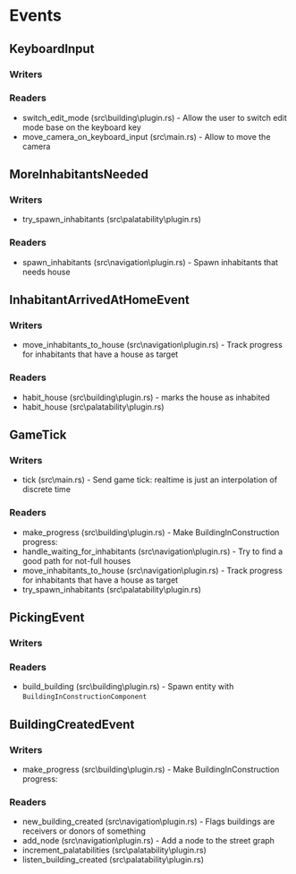# Events

## KeyboardInput

### Writers



### Readers

* switch_edit_mode (src\building\plugin.rs) -  Allow the user to switch edit mode base on the keyboard key
* move_camera_on_keyboard_input (src\main.rs) -  Allow to move the camera

## MoreInhabitantsNeeded

### Writers

* try_spawn_inhabitants (src\palatability\plugin.rs)

### Readers

* spawn_inhabitants (src\navigation\plugin.rs) -  Spawn inhabitants that needs house

## InhabitantArrivedAtHomeEvent

### Writers

* move_inhabitants_to_house (src\navigation\plugin.rs) -  Track progress for inhabitants that have a house as target

### Readers

* habit_house (src\building\plugin.rs) -  marks the house as inhabited
* habit_house (src\palatability\plugin.rs)

## GameTick

### Writers

* tick (src\main.rs) -  Send game tick: realtime is just an interpolation of discrete time

### Readers

* make_progress (src\building\plugin.rs) -  Make BuildingInConstruction progress:
* handle_waiting_for_inhabitants (src\navigation\plugin.rs) -  Try to find a good path for not-full houses 
* move_inhabitants_to_house (src\navigation\plugin.rs) -  Track progress for inhabitants that have a house as target
* try_spawn_inhabitants (src\palatability\plugin.rs)

## PickingEvent

### Writers



### Readers

* build_building (src\building\plugin.rs) -  Spawn entity with `BuildingInConstructionComponent`

## BuildingCreatedEvent

### Writers

* make_progress (src\building\plugin.rs) -  Make BuildingInConstruction progress:

### Readers

* new_building_created (src\navigation\plugin.rs) -  Flags buildings are receivers or donors of something
* add_node (src\navigation\plugin.rs) -  Add a node to the street graph
* increment_palatabilities (src\palatability\plugin.rs)
* listen_building_created (src\palatability\plugin.rs)